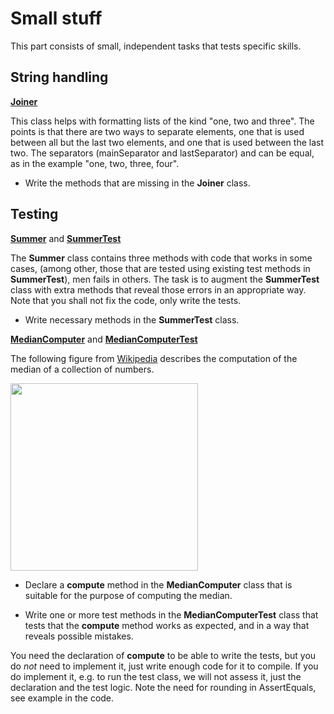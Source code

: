 # Small stuff

This part consists of small, independent tasks that tests specific skills.

## String handling

**[Joiner](Joiner.java)**

This class helps with formatting lists of the kind "one, two and three". The points is that there are two ways to separate elements,
one that is used between all but the last two elements, and one that is used between the last two. The separators (mainSeparator and lastSeparator) and can be equal, as in the example "one, two, three, four".

- Write the methods that are missing in the **Joiner** class.

## Testing

**[Summer](Summer.java)** and **[SummerTest](SummerTest.java)**

The **Summer** class contains three methods with code that works in some cases, (among other, those that are tested using existing test methods in **SummerTest**), men fails in others. The task is to augment the **SummerTest** class with extra methods that reveal those errors in an appropriate way. Note that you shall not fix the code, only write the tests.

- Write necessary methods in the **SummerTest** class.

**[MedianComputer](MedianComputer.java)** and **[MedianComputerTest](MedianComputerTest.java)**

The following figure from [Wikipedia](https://en.wikipedia.org/wiki/Median) describes the computation of the median of a collection of numbers.

<img src="https://upload.wikimedia.org/wikipedia/commons/thumb/c/cf/Finding_the_median.png/2560px-Finding_the_median.png" width="300"/>

- Declare a **compute** method in the **MedianComputer** class that is suitable for the purpose of computing the median.

- Write one or more test methods in the **MedianComputerTest** class that tests that the **compute** method works as expected, and in a way that reveals possible mistakes.

You need the declaration of **compute** to be able to write the tests, but you do *not* need to implement it, just write enough code for it to compile. If you do implement it, e.g. to run the test class, we will not assess it, just the declaration and the test logic. Note the need for rounding in AssertEquals, see example in the code.
